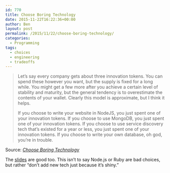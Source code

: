 ```yaml
---
id: 770
title: Choose Boring Technology
date: 2015-11-22T16:22:36+00:00
author: Ben
layout: post
permalink: /2015/11/22/choose-boring-technology/
categories:
  - Programming
tags:
  - choices
  - engineering
  - tradeoffs
---
```

> Let&#8217;s say every company gets about three innovation tokens. You can spend these however you want, but the supply is fixed for a long while. You might get a few more after you achieve a certain level of stability and maturity, but the general tendency is to overestimate the contents of your wallet. Clearly this model is approximate, but I think it helps.
> 
> If you choose to write your website in NodeJS, you just spent one of your innovation tokens. If you choose to use MongoDB, you just spent one of your innovation tokens. If you choose to use service discovery tech that&#8217;s existed for a year or less, you just spent one of your innovation tokens. If you choose to write your own database, oh god, you&#8217;re in trouble.

Source: _[Choose Boring Technology](http://mcfunley.com/choose-boring-technology)_

The <a href="http://mcfunley.com/choose-boring-technology-slides" target="_blank">slides</a> are good too. This isn&#8217;t to say Node.js or Ruby are bad choices, but rather &#8220;don&#8217;t add new tech just because it&#8217;s shiny.&#8221;